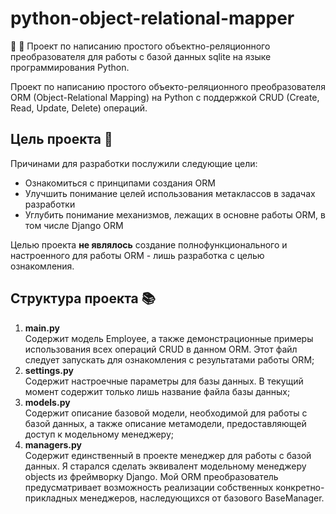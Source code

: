 # python-object-relational-mapper
:pencil: :briefcase: Проект по написанию простого объектно-реляционного преобразователя для работы с базой данных sqlite на языке программирования Python.

Проект по написанию простого объекто-реляционного преобразователя ORM (Object-Relational Mapping) на Python с поддержкой CRUD (Create, Read, Update, Delete) операций.

## Цель проекта :dart:  
Причинами для разработки послужили следующие цели:
<ul>
  <li>Ознакомиться с принципами создания ORM</li>
  <li>Улучшить понимание целей использования метаклассов в задачах разработки</li>
  <li>Углубить понимание механизмов, лежащих в основне работы ORM, в том числе Django ORM</li>
</ul>
Целью проекта <b>не являлось</b> создание полнофункционального и настроенного для работы ORM - лишь разработка с целью ознакомления.

## Структура проекта :books:
<ol>
  <li><b>main.py</b>
      <br>
      Содержит модель Employee, а также демонстрационные примеры использования всех операций CRUD в данном ORM.
      Этот файл следует запускать для ознакомления с результатами работы ORM;</li>
  <li><b>settings.py</b>
      <br>
      Содержит настроечные параметры для базы данных. В текущий момент содержит только лишь название файла базы данных;</li>
  <li><b>models.py</b>
      <br>
      Содержит описание базовой модели, необходимой для работы с базой данных, а также описание метамодели, предоставляющей доступ к модельному менеджеру;</li>
  <li><b>managers.py</b>
      <br>
      Содержит единственный в проекте менеджер для работы с базой данных. 
      Я старался сделать эквивалент модельному менеджеру objects из фреймворку Django. 
      Мой ORM преобразователь предусматривает возможность реализации собственных конкретно-прикладных менеджеров, наследующихся от базового BaseManager.</li>
</ol>
